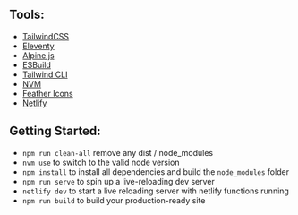 
## Tools:
- [TailwindCSS](https://tailwindcss.com/)
- [Eleventy](https://www.11ty.dev/)
- [Alpine.js](https://alpinejs.dev/)
- [ESBuild](https://esbuild.github.io/)
- [Tailwind CLI](https://tailwindcss.com/docs/installation)
- [NVM](https://github.com/nvm-sh/nvm)
- [Feather Icons](https://feathericons.com)
- [Netlify](https://www.netlify.com/)

## Getting Started:
- `npm run clean-all` remove any dist / node_modules
- `nvm use` to switch to the valid node version
- `npm install` to install all dependencies and build the `node_modules` folder
- `npm run serve` to spin up a live-reloading dev server
- `netlify dev` to start a live reloading server with netlify functions running
- `npm run build` to build your production-ready site
